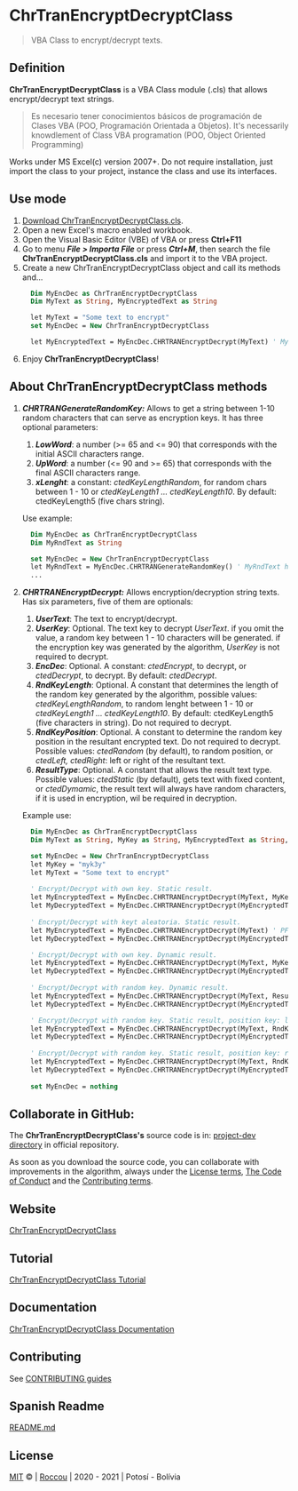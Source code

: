 # ChrTranEncryptDecryptClass

> VBA Class to encrypt/decrypt texts.

## Definition
**ChrTranEncryptDecryptClass** is a VBA Class module (.cls) that allows encrypt/decrypt text strings.

> Es necesario tener conocimientos básicos de programación de Clases VBA (POO, Programación Orientada a Objetos).
> It's necessarily knowdlement of Class VBA programation (POO, Object Oriented Programming) 

Works under MS Excel(c) version 2007+. Do not require installation, just import the class to your project, instance the class and use its interfaces.

## Use mode
  1.  [Download ChrTranEncryptDecryptClass.cls](./project-dist/ChrTranEncryptDecryptClass_v1.0.0.cls).
  2.  Open a new Excel's macro enabled workbook.
  3.  Open the Visual Basic Editor (VBE) of VBA or press **Ctrl+F11**
  4.  Go to menu ***File > Importa File*** or press ***Ctrl+M***, then search the file **ChrTranEncryptDecryptClass.cls** and import it to the VBA project.
  5.  Create a new ChrTranEncryptDecryptClass object and call its methods and...
      ```vb
        Dim MyEncDec as ChrTranEncryptDecryptClass
        Dim MyText as String, MyEncryptedText as String

        let MyText = "Some text to encrypt"
        set MyEncDec = New ChrTranEncryptDecryptClass

        let MyEncryptedText = MyEncDec.CHRTRANEncryptDecrypt(MyText) ' MyEncryptedText holds now the encrypted text.
      ```
  6. Enjoy **ChrTranEncryptDecryptClass**!

## About ChrTranEncryptDecryptClass methods
  1. ***CHRTRANGenerateRandomKey:*** Allows to get a string between 1-10 random characters that can serve as encryption keys. It has three optional parameters:

      1.  ***LowWord***: a number (>= 65 and <= 90) that corresponds with the initial ASCII characters range.
      2.  ***UpWord***: a number (<= 90 and >= 65) that corresponds with the final ASCII characters range.
      3.  ***xLenght***: a constant: *ctedKeyLengthRandom*, for random chars between 1 - 10 or *ctedKeyLength1 ... ctedKeyLength10*. By default: ctedKeyLength5 (five chars string).

      Use example:
      ```vb
        Dim MyEncDec as ChrTranEncryptDecryptClass
        Dim MyRndText as String

        set MyEncDec = New ChrTranEncryptDecryptClass
        let MyRndText = MyEncDec.CHRTRANGenerateRandomKey() ' MyRndText holds now a random string chars.
        ...
      ```
  2. ***CHRTRANEncryptDecrypt:*** Allows encryption/decryption string texts. Has six parameters, five of them are optionals:

      1.  ***UserText***: The text to encrypt/decrypt.
      2.  ***UserKey***: Optional. The text key to decrypt *UserText*. if you omit the value, a random key between 1 - 10 characters will be generated. if the encryption key was generated by the algorithm, *UserKey* is not required to decrypt.
      3.  ***EncDec***: Optional. A constant: *ctedEncrypt*, to decrypt, or *ctedDecrypt*, to decrypt. By default: *ctedDecrypt*.
      4.  ***RndKeyLength***: Optional. A constant that determines the length of the random key generated by the algorithm, possible values: *ctedKeyLengthRandom*, to random lenght between 1 - 10 or *ctedKeyLength1 ... ctedKeyLength10*. By default: ctedKeyLength5 (five characters in string). Do not required to decrypt.
      5.  ***RndKeyPosition***: Optional. A constant to determine the random key position in the resultant encrypted text. Do not required to decrypt. Possible values: *ctedRandom* (by default), to random position, or *ctedLeft, ctedRight*: left or right of the resultant text.
      6.  ***ResultType***: Optional. A constant that allows the result text type. Possible values: *ctedStatic* (by default), gets text with fixed content, or *ctedDymamic*, the result text will always have random characters, if it is used in encryption, wil be required in decryption.

      Example use:
      ```vb
        Dim MyEncDec as ChrTranEncryptDecryptClass
        Dim MyText as String, MyKey as String, MyEncryptedText as String, MyDecryptedText as String

        set MyEncDec = New ChrTranEncryptDecryptClass
        let MyKey = "myk3y"
        let MyText = "Some text to encrypt"
        
        ' Encrypt/Decrypt with own key. Static result.
        let MyEncryptedText = MyEncDec.CHRTRANEncryptDecrypt(MyText, MyKey) ' GOHHIHHGLHGFGJGHHKHGFHHOHHKGJGHHKHHFGJGHGFHGOHFNHHIHIFHHGHHK
        let MyDecryptedText = MyEncDec.CHRTRANEncryptDecrypt(MyEncryptedText, MyKey) ' "Some text to encrypt"
        
        ' Encrypt/Decrypt with keyt aleatoria. Static result.
        let MyEncryptedText = MyEncDec.CHRTRANEncryptDecrypt(MyText) ' PFOHJ#$GLIGNGGNNGNGGGHGOLGNGHFFGOLGGHGOLGOGGGHGNGGOFGMOGOJHFGGOHGOL
        let MyDecryptedText = MyEncDec.CHRTRANEncryptDecrypt(MyEncryptedText) ' "Some text to encrypt"

        ' Encrypt/Decrypt with own key. Dynamic result.
        let MyEncryptedText = MyEncDec.CHRTRANEncryptDecrypt(MyText, MyKey, ResultType:=ctedDymamic) ' owppqppotponoroppsponppwppsoroppsppnoroponpowpnvppqpqnppopps
        let MyDecryptedText = MyEncDec.CHRTRANEncryptDecrypt(MyEncryptedText, MyKey, ResultType:=ctedDymamic) ' "Some text to encrypt"
        
        ' Encrypt/Decrypt with random key. Dynamic result.
        let MyEncryptedText = MyEncDec.CHRTRANEncryptDecrypt(MyText, ResultType:=ctedDymamic) ' #TRLWR$QVWQYSQXUQXUQQVRPPQXURPTRPPQQVRPPQYUQQVQXUQYTQXSQYXRPUQYVRPP
        let MyDecryptedText = MyEncDec.CHRTRANEncryptDecrypt(MyEncryptedText, ResultType:=ctedDymamic) ' "Some text to encrypt"

        ' Encrypt/Decrypt with random key. Static result, position key: left.
        let MyEncryptedText = MyEncDec.CHRTRANEncryptDecrypt(MyText, RndKeyPosition:=ctedLeft) ' #TRLWR$QVWQYSQXUQXUQQVRPPQXURPTRPPQQVRPPQYUQQVQXUQYTQXSQYXRPUQYVRPP
        let MyDecryptedText = MyEncDec.CHRTRANEncryptDecrypt(MyEncryptedText) ' "Some text to encrypt"
        
        ' Encrypt/Decrypt with random key. Static result, position key: right.
        let MyEncryptedText = MyEncDec.CHRTRANEncryptDecrypt(MyText, RndKeyPosition:=ctedRight) ' QUXQYWQXQQWVQPWQYQQWVQYUQYQQPWQYQQXVQPWQWVQXUQWTQXYQYVQXWQYQ$KVHKI#
        let MyDecryptedText = MyEncDec.CHRTRANEncryptDecrypt(MyEncryptedText) ' "Some text to encrypt"    
        
        set MyEncDec = nothing
      ```

## Collaborate in GitHub:
The **ChrTranEncryptDecryptClass's** source code is in: [project-dev directory](./project-dev/ChrTranEncryptDecryptClass.cls) in official repository.

As soon as you download the source code, you can collaborate with improvements in the algorithm, always under the [License terms](./LICENSE), [The Code of Conduct](./CODE_OF_CONDUCT.md) and the [Contributing terms](./CONTRIBUTING.md).

## Website

[ChrTranEncryptDecryptClass](https://roccouu.github.io/ChrTranEncryptDecryptClass/docs/index.html)

## Tutorial

[ChrTranEncryptDecryptClass Tutorial](https://roccouu.github.io/ChrTranEncryptDecryptClass/docs/index.html#/tutorial)

## Documentation

[ChrTranEncryptDecryptClass Documentation](https://roccouu.github.io/ChrTranEncryptDecryptClass/index.html#/docs/index.html#/documentation)

## Contributing

See [CONTRIBUTING guides](./CONTRIBUTING.md)

## Spanish Readme

[README.md](./README.md)

## License

[MIT](./LICENSE) © | [Roccou](rocky.romay@gmail.com) | 2020 - 2021 | Potosí - Bolívia